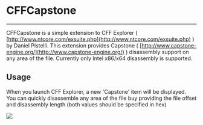 # CFFCapstone #

----------

CFFCapstone is a simple extension to CFF Explorer ( [http://www.ntcore.com/exsuite.php](http://www.ntcore.com/exsuite.php) ) by Daniel Pistelli. This extension provides Capstone ( [http://www.capstone-engine.org/](http://www.capstone-engine.org/) ) disassembly support on any area of the file. Currently only Intel x86/x64 disassembly is supported.

## Usage ##

When you launch CFF Explorer, a new 'Capstone' item will be displayed. You can quickly disassemble any area of the file buy providing the file offset and disassembly length (both values should be specified in hex)

![](https://raw.githubusercontent.com/bfosterjr/CFFCapstone/master/cffcapstone.png)